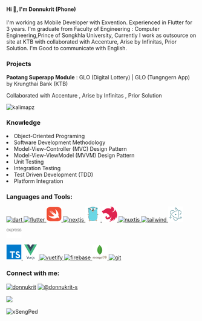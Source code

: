 
<h4 align="left">Hi 👋, I'm Donnukrit (Phone)</h4>

<p align="left">I'm working as Mobile Developer with Exvention. Experienced in Flutter for 3 years. I'm graduate from Faculty of Engineering : Computer Engineering,Prince of Songkhla University, Currently I work as outsource on site at KTB with collaborated with Accenture, Arise by Infinitas, Prior Solution. I'm Good to communicate with English.</p>
<h3>Projects</h3>
<p><b>Paotang Superapp Module</b> : GLO (Digital Lottery) | GLO (Tungngern App) by Krungthai Bank (KTB)</p>

<p>Collaborated with Accenture , Arise by Infinitas , Prior Solution</p>
<p align="left"> <img src="https://komarev.com/ghpvc/?username=kalimapz&label=Profile%20views&color=0e75b6&style=flat" alt="kalimapz" /> </p>
<h3 align="left">Knowledge</h3>
<li>Object-Oriented Programing</li>
<li>Software Development Methodology</li>
<li>Model-View-Controller (MVC) Design Pattern</li>
<li>Model-View-ViewModel (MVVM) Design Pattern</li>
<li>Unit Testing</li>
<li>Integration Testing</li>
<li>Test Driven Development (TDD)</li>
<li>Platform Integration</li>
<h3 align="left">Languages and Tools:</h3>
<p align="left"> 
  <a href="https://dart.dev" target="_blank" rel="noreferrer"> <img src="https://www.vectorlogo.zone/logos/dartlang/dartlang-icon.svg" alt="dart" width="40" height="40"/> </a> 
  <a href="https://flutter.dev" target="_blank" rel="noreferrer"> <img src="https://www.vectorlogo.zone/logos/flutterio/flutterio-icon.svg" alt="flutter" width="40" height="40"/> </a> 
  <a href="https://developer.apple.com/swift/" target="_blank" rel="noreferrer"> <img src="https://raw.githubusercontent.com/devicons/devicon/master/icons/swift/swift-original.svg" alt="swift" width="40" height="40"/> </a>
  <a href="https://nextjs.org/" target="_blank" rel="noreferrer"> <img src="https://cdn.worldvectorlogo.com/logos/nextjs-2.svg" alt="nextjs" width="40" height="40"/> </a> 
  <a href="https://golang.org" target="_blank" rel="noreferrer"> <img src="https://raw.githubusercontent.com/devicons/devicon/master/icons/go/go-original.svg" alt="go" width="40" height="40"/> </a>
  <a href="https://nestjs.com/" target="_blank" rel="noreferrer"> <img src="https://raw.githubusercontent.com/devicons/devicon/master/icons/nestjs/nestjs-plain.svg" alt="nestjs" width="40" height="40"/>
  <a href="https://nuxtjs.org/" target="_blank" rel="noreferrer"> <img src="https://www.vectorlogo.zone/logos/nuxtjs/nuxtjs-icon.svg" alt="nuxtjs" width="40" height="40"/> </a> 
  <a href="https://tailwindcss.com/" target="_blank" rel="noreferrer"> <img src="https://www.vectorlogo.zone/logos/tailwindcss/tailwindcss-icon.svg" alt="tailwind" width="40" height="40"/> 
  </a> <a href="https://www.electronjs.org" target="_blank" rel="noreferrer"> <img src="https://raw.githubusercontent.com/devicons/devicon/master/icons/electron/electron-original.svg" alt="electron" width="40" height="40"/> </a></a> 
  <a href="https://expressjs.com" target="_blank" rel="noreferrer"> <img src="https://raw.githubusercontent.com/devicons/devicon/master/icons/express/express-original-wordmark.svg" alt="express" width="40" height="40"/> 

  
  <a href="https://www.typescriptlang.org/" target="_blank" rel="noreferrer"> <img src="https://raw.githubusercontent.com/devicons/devicon/master/icons/typescript/typescript-original.svg" alt="typescript" width="40" height="40"/> </a> 
  <a href="https://vuejs.org/" target="_blank" rel="noreferrer"> <img src="https://raw.githubusercontent.com/devicons/devicon/master/icons/vuejs/vuejs-original-wordmark.svg" alt="vuejs" width="40" height="40"/> </a> 
  <a href="https://vuetifyjs.com/en/" target="_blank" rel="noreferrer"> <img src="https://bestofjs.org/logos/vuetify.svg" alt="vuetify" width="40" height="40"/> </a> 
  <a href="https://firebase.google.com/" target="_blank" rel="noreferrer"> <img src="https://www.vectorlogo.zone/logos/firebase/firebase-icon.svg" alt="firebase" width="40" height="40"/> </a> 
  <a href="https://www.mongodb.com/" target="_blank" rel="noreferrer"> <img src="https://raw.githubusercontent.com/devicons/devicon/master/icons/mongodb/mongodb-original-wordmark.svg" alt="mongodb" width="40" height="40"/> </a> 
  <a href="https://git-scm.com/" target="_blank" rel="noreferrer"> <img src="https://www.vectorlogo.zone/logos/git-scm/git-scm-icon.svg" alt="git" width="40" height="40"/> </a> 
</p>

<h3 align="left">Connect with me:</h3>
<p align="left">
<a href="https://linkedin.com/in/donnukrit" target="blank"><img align="center" src="https://raw.githubusercontent.com/rahuldkjain/github-profile-readme-generator/master/src/images/icons/Social/linked-in-alt.svg" alt="donnukrit" height="30" width="40" /></a>
<a href="https://medium.com/@donnukrit-s" target="blank"><img align="center" src="https://raw.githubusercontent.com/rahuldkjain/github-profile-readme-generator/master/src/images/icons/Social/medium.svg" alt="@donnukrit-s" height="30" width="40" /></a>
</p>

<img align="center" src="https://github-readme-stats.vercel.app/api/wakatime?username=xSengPed&bg_color=2D3748&title_color=2F855A&icon_color=2F855A&text_color=ffffff&hide_title=true&langs_count=20&layout=compact"></img>
<p><img align="center" src="https://github-readme-streak-stats.herokuapp.com/?user=xSengPed&" alt="xSengPed" /></p>
